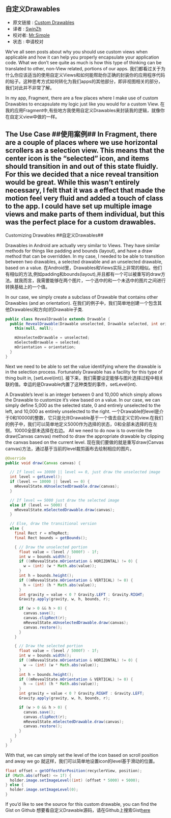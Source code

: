 自定义Drawables
---

>
* 原文链接 : [Custom Drawables](http://www.ryanharter.com/blog/2015/04/03/custom-drawables/)
* 译者 : [SwinZh](https://github.com/SwinZh) 
* 校对者: [Mr.Simple](https://github.com/bboyfeiyu)  
* 状态 :  申请校对

We’ve all seen posts about why you should use custom views when applicable and how it can help you properly encapsulate your application code. What we don’t see quite as much is how this type of thinking can be translated to other, non-View related, portions of our apps.
我们都看过关于为什么你应该适当的使用自定义Views和如何能帮助你正确的封装你的应用程序代码的帖子。这种思考方式如何转化为我们apps的其他部分，即非视图相关的部分，我们对此并不非常了解。

In my app, Fragment, there are a few places where I make use of custom Drawables to encapsulate my logic just like you would for a custom View.
在我的应用Fragment中,有些地方我使用自定义Drawables来封装我的逻辑，就像你在自定义view中做的一样。

The Use Case
##使用案例##
In Fragment, there are a couple of places where we use horizontal scrollers as a selection view. This means that the center icon is the “selected” icon, and items should transition in and out of this state fluidly. For this we decided that a nice reveal transition would be great.
While this wasn’t entirely necessary, I felt that it was a effect that made the motion feel very fluid and added a touch of class to the app. I could have set up multiple image views and make parts of them individual, but this was the perfect place for a custom drawables.
---
Customizing Drawables
##自定义Drawables##

Drawables in Android are actually very similar to Views. They have similar methods for things like padding and bounds (layout), and have a draw method that can be overridden. In my case, I needed to be able to transition between two drawables, a selected drawable and an unselected drawable, based on a value.
在Android里，Drawables和Views实际上非常的相似。他们有相似的方法,例如padding和bounds(layout),并且都有一个可以被重写的draw方法。就我而言，我需要能够在两个图片，一个选中的和一个未选中的图片之间进行转换基础上的一个值。

In our case, we simply create a subclass of Drawable that contains other Drawables (and an orientation).
在我们的例子中，我们简单地创建一个包含其他Drawables(和方向)的Drawable子类.



```java
public class RevealDrawable extends Drawable {
  public RevealDrawable(Drawable unselected, Drawable selected, int orientation) {
    this(null, null);

    mUnselectedDrawable = unselected;
    mSelectedDrawable = selected;
    mOrientation = orientation;
  }
}
```
Next we need to be able to set the value identifying where the drawable is in the selection process. Fortunately Drawable has a facility for this type of thing built in, [setLevel(int)].
接下来，我们需要设定能够与图片选择过程中相关联的值。幸运的是Drawable内置了这种类型的事件，setLevel(int).

A Drawable’s level is an integer between 0 and 10,000 which simply allows the Drawable to customize it’s view based on a value. In our case, we can simply define 5,000 as the selected state, 0 and entirely unselected to the left, and 10,000 as entirely unselected to the right.
一个Drawable的level是介于0和10000的整数，它只是允许Drawable基于一个值去自定义它的view.在我们的例子中，我们可以简单地定义5000作为选择的状态，0和全部未选择的在左侧，10000全部未选择在右边。
All we need to do now is to override the draw(Canvas canvas) method to draw the appropriate drawable by clipping the canvas based on the current level.
现在我们要做的就是重写draw(Canvas canvas)方法，通过基于当前的level裁剪画布去绘制相应的图片。
```java
@Override
public void draw(Canvas canvas) {

  // If level == 10000 || level == 0, just draw the unselected image
  int level = getLevel();
  if (level == 10000 || level == 0) {
    mRevealState.mUnselectedDrawable.draw(canvas);
  }

  // If level == 5000 just draw the selected image
  else if (level == 5000) {
    mRevealState.mSelectedDrawable.draw(canvas);
  }

  // Else, draw the transitional version
  else {
    final Rect r = mTmpRect;
    final Rect bounds = getBounds();

    { // Draw the unselected portion
      float value = (level / 5000f) - 1f;
      int w = bounds.width();
      if ((mRevealState.mOrientation & HORIZONTAL) != 0) {
        w = (int) (w * Math.abs(value));
      }
      int h = bounds.height();
      if ((mRevealState.mOrientation & VERTICAL) != 0) {
        h = (int) (h * Math.abs(value));
      }
      int gravity = value < 0 ? Gravity.LEFT : Gravity.RIGHT;
      Gravity.apply(gravity, w, h, bounds, r);

      if (w > 0 && h > 0) {
        canvas.save();
        canvas.clipRect(r);
        mRevealState.mUnselectedDrawable.draw(canvas);
        canvas.restore();
      }
    }

    { // Draw the selected portion
      float value = (level / 5000f) - 1f;
      int w = bounds.width();
      if ((mRevealState.mOrientation & HORIZONTAL) != 0) {
        w -= (int) (w * Math.abs(value));
      }
      int h = bounds.height();
      if ((mRevealState.mOrientation & VERTICAL) != 0) {
        h -= (int) (h * Math.abs(value));
      }
      int gravity = value < 0 ? Gravity.RIGHT : Gravity.LEFT;
      Gravity.apply(gravity, w, h, bounds, r);

      if (w > 0 && h > 0) {
        canvas.save();
        canvas.clipRect(r);
        mRevealState.mSelectedDrawable.draw(canvas);
        canvas.restore();
      }
    }
  }
}
```
With that, we can simply set the level of the icon based on scroll position and away we go
就这样，我们可以简单地设置icon的level基于滑动的位置。
```java
float offset = getOffestForPosition(recyclerView, position);
if (Math.abs(offset) <= 1f) {
  holder.image.setImageLevel((int) (offset * 5000) + 5000);
} else {
  holder.image.setImageLevel(0);
}
```
If you’d like to see the source for this custom drawable, you can find the Gist on Github
想要看自定义Drawable源码，请在Github上搜索Gist[here](https://gist.github.com/rharter/34051da57f8a6a0991ff)

